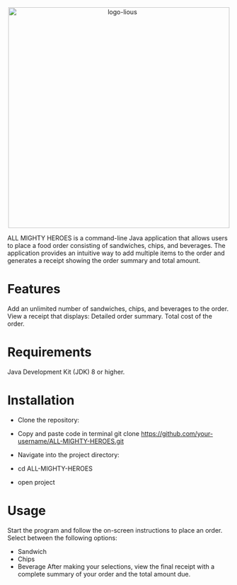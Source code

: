 
<div style="text-align: center;">
<img width="500" alt="logo-lious" src="https://github.com/user-attachments/assets/dd5e6b9d-8dd1-46fe-81d4-35230b85fae5" height="500" >
</div>

ALL MIGHTY HEROES is a command-line Java application that allows users 
to place a food order consisting of sandwiches, chips, and beverages. 
The application provides an intuitive way to add multiple items to the
order and generates a receipt showing the order summary and total amount.

# Features
Add an unlimited number of sandwiches, chips, and beverages to the order.
View a receipt that displays:
Detailed order summary.
Total cost of the order.

# Requirements
Java Development Kit (JDK) 8 or higher.

# Installation

- Clone the repository:

- Copy and paste code in terminal
git clone https://github.com/your-username/ALL-MIGHTY-HEROES.git

- Navigate into the project directory:

- cd ALL-MIGHTY-HEROES

- open project 

# Usage
Start the program and follow the on-screen instructions to place an order.
Select between the following options:
- Sandwich
- Chips
- Beverage
After making your selections, view the final receipt with a complete summary of your order and the total amount due.
